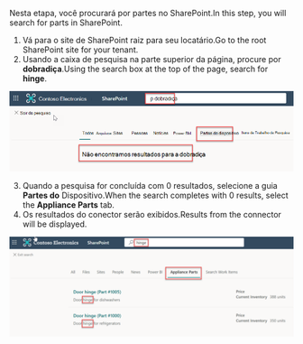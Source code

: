 <!-- markdownlint-disable MD002 MD025 MD041 -->

<span data-ttu-id="4a4ed-101">Nesta etapa, você procurará por partes no SharePoint.</span><span class="sxs-lookup"><span data-stu-id="4a4ed-101">In this step, you will search for parts in SharePoint.</span></span>

1. <span data-ttu-id="4a4ed-102">Vá para o site de SharePoint raiz para seu locatário.</span><span class="sxs-lookup"><span data-stu-id="4a4ed-102">Go to the root SharePoint site for your tenant.</span></span>
2. <span data-ttu-id="4a4ed-103">Usando a caixa de pesquisa na parte superior da página, procure por **dobradiça**.</span><span class="sxs-lookup"><span data-stu-id="4a4ed-103">Using the search box at the top of the page, search for **hinge**.</span></span>

  ![Exemplo de resultados de pesquisa para a palavra dobradiça na guia Partes do Dispositivo.](images/connectors-images/build19.png)

3. <span data-ttu-id="4a4ed-105">Quando a pesquisa for concluída com 0 resultados, selecione a guia **Partes do** Dispositivo.</span><span class="sxs-lookup"><span data-stu-id="4a4ed-105">When the search completes with 0 results, select the **Appliance Parts** tab.</span></span>
4. <span data-ttu-id="4a4ed-106">Os resultados do conector serão exibidos.</span><span class="sxs-lookup"><span data-stu-id="4a4ed-106">Results from the connector will be displayed.</span></span>

  ![Exemplo de resultados de pesquisa para a palavra dobradiça com resultados mostrados na guia Partes do Dispositivo.](images/connectors-images/build20.png)
